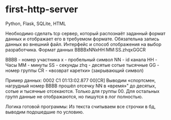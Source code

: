 # first-http-server

Python, Flask, SQLite, HTML

Необходимо сделать tcp сервер, который распознаёт заданный формат данных и отображает его в требуемом формате. 
Обязательна запись данных во внешний файл. Интерфейс и способ отображения на выбор разработчика. 
Формат данных BBBBxNNxHH:MM:SS.zhqxGGCR 

BBBB - номер участника 
x - пробельный символ 
NN - id канала 
HH - Часы 
MM - минуты 
SS - секунды 
zhq - десятые сотые тысячные 
GG - номер группы 
CR - «возврат каретки» (закрывающий символ) 

Пример данных: 0002 C1 01:13:02.877 00[CR] 
Выводим «спортсмен, нагрудный номер BBBB прошёл отсечку NN в «время»" до десятых, сотые и тысячные отсекаются. 
Только для группы 00. Для остальных групп данные не отображаются, но пишутся в лог полностью.

Логика готовой программы: 
Из текста считываем все строчки в бд, выводим подошедшие по условию. 
